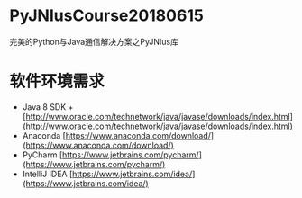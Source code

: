 # PyJNIusCourse20180615
完美的Python与Java通信解决方案之PyJNIus库

# 软件环境需求  

* Java 8 SDK + [http://www.oracle.com/technetwork/java/javase/downloads/index.html](http://www.oracle.com/technetwork/java/javase/downloads/index.html)
* Anaconda [https://www.anaconda.com/download/](https://www.anaconda.com/download/)
* PyCharm [https://www.jetbrains.com/pycharm/](https://www.jetbrains.com/pycharm/)
* IntelliJ IDEA [https://www.jetbrains.com/idea/](https://www.jetbrains.com/idea/)
